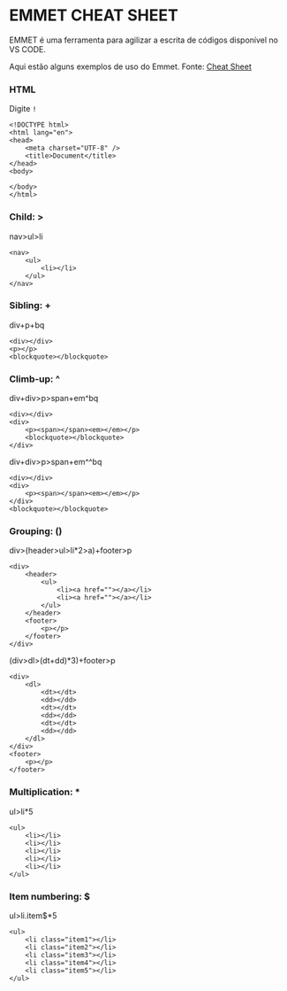 ### 

# EMMET CHEAT SHEET

EMMET é uma ferramenta para agilizar a escrita de códigos disponível no VS CODE.

Aqui estão alguns exemplos de uso do Emmet. Fonte: [Cheat Sheet](https://docs.emmet.io/cheat-sheet/)

### HTML

Digite `!`

```
<!DOCTYPE html>
<html lang="en">
<head>
    <meta charset="UTF-8" />
    <title>Document</title>
</head>
<body>
    
</body>
</html>
```



### Child: >

nav>ul>li

```
<nav>
    <ul>
        <li></li>
    </ul>
</nav>
```



### Sibling: +

div+p+bq

```
<div></div>
<p></p>
<blockquote></blockquote>
```



### Climb-up: ^

div+div>p>span+em^bq

```
<div></div>
<div>
    <p><span></span><em></em></p>
    <blockquote></blockquote>
</div>
```



div+div>p>span+em^^bq

```
<div></div>
<div>
    <p><span></span><em></em></p>
</div>
<blockquote></blockquote>
```



### Grouping: ()

div>(header>ul>li*2>a)+footer>p

```
<div>
    <header>
        <ul>
            <li><a href=""></a></li>
            <li><a href=""></a></li>
        </ul>
    </header>
    <footer>
        <p></p>
    </footer>
</div>

```



(div>dl>(dt+dd)*3)+footer>p

```
<div>
    <dl>
        <dt></dt>
        <dd></dd>
        <dt></dt>
        <dd></dd>
        <dt></dt>
        <dd></dd>
    </dl>
</div>
<footer>
    <p></p>
</footer>
```



### Multiplication: *

ul>li*5

```
<ul>
    <li></li>
    <li></li>
    <li></li>
    <li></li>
    <li></li>
</ul>
```



### Item numbering: $

ul>li.item$*5

```
<ul>
    <li class="item1"></li>
    <li class="item2"></li>
    <li class="item3"></li>
    <li class="item4"></li>
    <li class="item5"></li>
</ul>
```
































